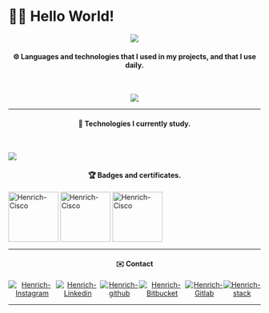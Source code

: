 # 🧑‍💻 Hello World!

<div align="center" >
  <img src="https://github-profile-trophy.vercel.app/?username=cristyanhenrich&row=1&column=6&theme=nord&margin-w=15&margin-h=15"/>
<br />
 
#### ⚙️ Languages and technologies that I used in my projects, and that I use daily.
  
 <div align="center" style="display: inline_block"><br>
    <p align="center">
      <a href="https://skillicons.dev">
        <img src="https://skillicons.dev/icons?i=python,html,css,javascript,typescript,angular,nodejs,jquery,php,laravel,vue,bootstrap,tailwind,firebase,mysql" />
      </a>
    </p>
</div>

<hr>

#### 🚀 Technologies I currently study.
  
 <div align="start" style="display: inline_block"><br>
    <p align="start">
      <a href="https://skillicons.dev">
        <img src="https://skillicons.dev/icons?i=swift,react,cs,aws" />
      </a>
    </p>
</div>

#### 🏆 Badges and certificates.

<div align="start" style="display: inline_block">
 
 <a href="https://www.credly.com/badges/34c88370-2eb9-428d-900d-6adad5872f93/public_url"><img align="center" alt="Henrich-Cisco" height="100" width="100" src="https://images.credly.com/size/340x340/images/054913b2-e271-49a2-a1a4-9bf1c1f9a404/CyberEssentials.png"></a>
 <a href="https://www.credly.com/badges/da066203-e17f-4cd1-8942-686d5053bcf0?source=linked_in_profile"><img align="center" alt="Henrich-Cisco" height="100" width="100" src="https://images.credly.com/size/340x340/images/af8c6b4e-fc31-47c4-8dcb-eb7a2065dc5b/I2CS__1_.png"></a>
 <a href="https://www.credly.com/badges/19eff838-86c1-4c5e-ae00-77dd1ace8262?source=linked_in_profile"><img align="center" alt="Henrich-Cisco" height="100" width="100" src="https://images.credly.com/size/340x340/images/6f20f78c-c26c-4536-9d4c-4fb60cbe4044/learnathon.png"></a>
  
</div>
  
<hr>
  
#### ✉️ Contact
  
<div class="SO" align="center" style="display: flex">
   <a href="https://www.instagram.com/cristyan_henrich_dev/"><img align="center" alt="Henrich-Instagram" src="https://img.shields.io/badge/Instagram-E4405F?style=for-the-badge&logo=instagram&logoColor=white"></a>
   <a href="https://www.linkedin.com/in/cristyan-henrich/"><img align="center" alt="Henrich-Linkedin" src="https://img.shields.io/badge/LinkedIn-0077B5?style=for-the-badge&logo=linkedin&logoColor=white"></a>
   <a href="https://github.com/CristyanHenrich"><img align="center" alt="Henrich-github" src="https://img.shields.io/badge/GitHub-100000?style=for-the-badge&logo=github&logoColor=white"></a>
   <a href="https://bitbucket.org/cristyanhenrich/"><img align="center" alt="Henrich-Bitbucket" src="https://img.shields.io/badge/Bitbucket-0747a6?style=for-the-badge&logo=bitbucket&logoColor=white"></a>
   <a href="https://gitlab.com/CristyanHenrich"><img align="center" alt="Henrich-Gitlab" src="https://img.shields.io/badge/GitLab-330F63?style=for-the-badge&logo=gitlab&logoColor=white"></a>
   <a href="https://pt.stackoverflow.com/users/227628/cristyan-henrich"><img align="center" alt="Henrich-stack" src="https://img.shields.io/badge/Stack_Overflow-FE7A16?style=for-the-badge&logo=stack-overflow&logoColor=white"></a>
</div>
  
<hr>

